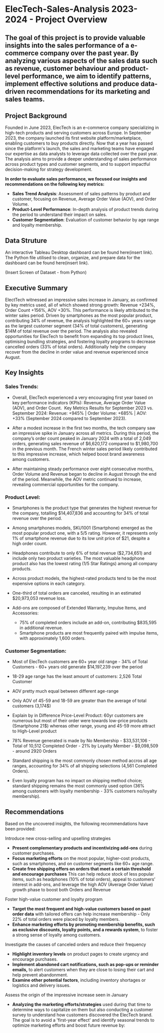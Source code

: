 # ElecTech-Sales-Analysis 2023-2024 - Project Overview


## **The goal of this project is to provide valuable insights into the sales performance of a e-commerce company over the past year. By analyzing various aspects of the sales data such as revenue, customer behaviour and product-level performance, we aim to identify patterns, implement effective solutions and produce data-driven recommendations for its marketing and sales teams.**

## Project Background

Founded in June 2023, ElecTech is an e-commerce company specializing in high-tech products and serving customers across Europe. In September 2023, the company launched its first website platform/marketplace, enabling customers to buy products directly.
Now that a year has passed since the platform's launch, the sales and marketing teams have engaged our expertise as data analysts to leverage data collected over the past year. The analysis aims to provide a deeper understanding of sales performance across product types and customer segments, and to support impactful decision-making for strategy development.

**In order to evaluate sales performance, we focused our insights and recommendations on the following key metrics:**

* **Sales Trend Analysis**: Assessment of sales patterns by product and customer, focusing on Revenue, Average Order Value (AOV), and Order Volume.
* **Product-Level Performance**: In-depth analysis of product trends during the period to understand their impact on sales.
* **Customer Segmentation**: Evaluation of customer behavior by age range and loyalty membership.

## Data Struture

An interactive Tableau Desktop dashboard can be found here(insert link).
The Python file utilised to clean, organize, and prepare data for the dashboard can be found here(insert link).

(Insert Screen of Dataset - from Python)

## Executive Summary
ElectTech witnessed an impressive sales increase in January, as confirmed by key metrics used, all of which showed strong growth: Revenue +234%, Order Count +156%, AOV +30%. This performance is likely attributed to the winter sales period.
Driven by smartphones as the most popular product, contributing 34% of revenue, the analysis highlighted the 60+ years range as the largest customer segment (34% of total customers), generating $14M of total revenue over the period.
The analysis also revealed opportunities for ElecTech to benefit from expanding its top product lines, optimising bundling strategies, and fostering loyalty programs to decrease cancelled orders (33% of total orders). Additionally help the company recover from the decline in order value and revenue experienced since August.

## Key Insights

### Sales Trends:

- Overall, ElecTech experienced a very encouraging first year based on key performance indicators (KPIs): Revenue, Average Order Value (AOV), and Order Count.  Key Metrics Results for September 2023 vs. September 2024: Revenue: +945% | Order Volume: +685% | AOV: +33% (September 2024 compared to September 2023).

- After a modest increase in the first two months, the tech company saw an impressive spike in January across all metrics. During this period, the company’s order count peaked in January 2024 with a total of 2,049 orders, generating sales revenue of $6,620,172 compared to $1,980,700 in the previous month. The French winter sales period likely contributed to this impressive increase, which helped boost brand awareness among customers.

- After maintaining steady performance over eight consecutive months, Order Volume and Revenue began to decline in August through the end of the period. Meanwhile, the AOV metric continued to increase, revealing commercial opportunities for the company.

### Product Level:

- Smartphones is the product type that generates the highest revenue for the company, totalling $14,407,836 and accounting for 34% of total revenue over the period.

- Among smartphones models, SKU1001 (Smartphone) emerged as the most popular product one, with a 5/5 rating. However, it represents only 1% of smartphone revenue due to its low unit price of $21, despite a high order count.

- Headphones contribute to only 6% of total revenue ($2,734,651) and include only two product varieties. The most valuable headphone product also has the lowest rating (1/5 Star Ratings) among all company products.

- Across product models, the highest-rated products tend to be the most expensive options in each category.

- One-third of total orders are canceled, resulting in an estimated $20,973,053 revenue loss.

- Add-ons are composed of Extended Warranty, Impulse Items, and Accessories:
    * 75% of completed orders include an add-on, contributing $835,595 in additional revenue.
    * Smartphone products are most frequently paired with impulse items, with approximately 1,600 orders.
 
### Customer Segmentation:

* Most of ElecTech customers are 60+ year old range - 34% of Total Customers  - 60+ years old generate $14,197,239 over the period

* 18-29 age range has the least amount of customers: 2,526 Total Customer

* AOV pretty much equal between different age-range

* Only AOV of 45-59 and 18-59 are greater than the average of total customers (3,174$)

* Explain by in Difference Price-Level Product: 60yr customers are numerous but most of their order were towards low-price products (Smartphone 21$) whereas other range, young and 45-59 more attract to High-Level product

* 78% Revenue generated is made by No Membership - $33,531,106 - Total of 10,512 Completed Order - 21% by Loyalty Member - $9,098,509 - around 2920 Orders

* Standard shipping is the most commonly chosen method accros all age ranges, accounting for 34% of all shipping selections (4,561 Completed Orders).

* Even loyalty program has no impact on shipping method choice; standard shipping remains the most commonly used option (36% among customers with loyalty membership - 33% customers no/loyalty membership).
  

## Recommendations

Based on the uncovered insights, the following recommendations have been provided:



Introduce new cross-selling and upselling strategies 
* **Present complementary products and incentivizing add-ons** during customer purchases. 
* **Focus marketing efforts** on the most popular, higher-cost products, such as smartphones, and on customer segments like 60+ age range.
* **Create free shipping offers on orders that meet a certain threshold and encourage purchases**
This can help reduce stock of less popular items, such as headphones (10% of total orders), appeal to customers’ interest in add-ons, and leverage the high AOV (Average Order Value) growth phase to boost both Orders and Revenue



Foster high-value customer and loyalty program
* **Target the most frequent and high-value customers based on past order data** with tailored offers can help increase membership - Only 22% of total orders were placed by loyalty members.  
* **Enhance marketing efforts by promoting membership benefits, such as exclusive discounts, loyalty points, and a rewards system**, to foster a strong sense of loyalty among customers.



Investigate the causes of canceled orders and reduce their frequency
* **Highlight inventory levels** on product pages to create urgency and encourage purchases.
* **Implement abandoned cart notifications, such as pop-ups or reminder emails,** to alert customers when they are close to losing their cart and help prevent abandonment.
* **Examine other potential factors**, including inventory shortages or logistics and delivery issues.



Assess the origin of the impressive increase seen in January
* **Analyzing the marketing efforts/strategies** used during that time to determine ways to capitalize on them but also
conducting a customer survey to understand how customers discovered the ElecTech brand.
The goal is to avoid a 'first-year effect' and identify seasonal trends to optimize marketing efforts and boost future revenue by:


